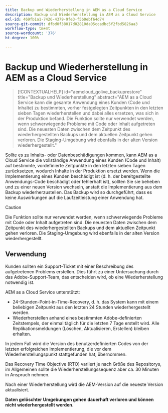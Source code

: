 ```yaml
---
title: Backup und Wiederherstellung in AEM as a Cloud Service
description: Backup und Wiederherstellung in AEM as a Cloud Service
exl-id: 469fb1a1-7426-4379-9fe3-f5b0ebf64d74
source-git-commit: dfbd0f38017d02810da05ccadbc5f2fbd5826aa3
workflow-type: tm+mt
source-wordcount: '376'
ht-degree: 100%

---
```


# Backup und Wiederherstellung in AEM as a Cloud Service


>[!CONTEXTUALHELP]
>id="aemcloud_golive_backuprestore"
>title="Backup und Wiederherstellung"
>abstract="AEM as a Cloud Service kann die gesamte Anwendung eines Kunden (Code und Inhalte) zu bestimmten, vorher festgelegten Zeitpunkten in den letzten sieben Tagen wiederherstellen und dabei alles ersetzen, was sich in der Produktion befand. Die Funktion sollte nur verwendet werden, wenn schwerwiegende Probleme mit Code oder Inhalt aufgetreten sind. Die neuesten Daten zwischen dem Zeitpunkt des wiederhergestellten Backups und dem aktuellen Zeitpunkt gehen verloren. Die Staging-Umgebung wird ebenfalls in der alten Version wiederhergestellt."

Sollte es zu Inhalts- oder Datenbeschädigungen kommen, kann AEM as a Cloud Service die vollständige Anwendung eines Kunden (Code und Inhalt) auf bestimmte, vordefinierte Zeitpunkte in den letzten sieben Tagen zurücksetzen, wodurch Inhalte in der Produktion ersetzt werden.
Wenn die Implementierung eines Kunden beschädigt ist (d. h. der bereitgestellte Anwendungs-Code beschädigt oder fehlerhaft ist), sollten Sie sie beheben und zu einer neuen Version wechseln, anstatt die Implementierung aus dem Backup wiederherzustellen. Das Backup wird so durchgeführt, dass es keine Auswirkungen auf die Laufzeitleistung einer Anwendung hat.

>[!CAUTION]
>
>Die Funktion sollte nur verwendet werden, wenn schwerwiegende Probleme mit Code oder Inhalt aufgetreten sind. Die neuesten Daten zwischen dem Zeitpunkt des wiederhergestellten Backups und dem aktuellen Zeitpunkt gehen verloren. Die Staging-Umgebung wird ebenfalls in der alten Version wiederhergestellt.

## Verwendung

Kunden sollten ein Support-Ticket mit einer Beschreibung des aufgetretenen Problems erstellen. Dies führt zu einer Untersuchung durch das Adobe-Support-Team, das entscheiden wird, ob eine Wiederherstellung notwendig ist.

AEM as a Cloud Service unterstützt:

* 24-Stunden-Point-in-Time-Recovery, d. h. das System kann mit einem beliebigen Zeitpunkt aus den letzten 24 Stunden wiederhergestellt werden.
* Wiederherstellen anhand eines bestimmten Adobe-definierten Zeitstempels, der einmal täglich für die letzten 7 Tage erstellt wird.  Alle Replikationsmeldungen (Löschen, Aktualisieren, Erstellen) bleiben erhalten.

In jedem Fall wird die Version des benutzerdefinierten Codes von der letzten erfolgreichen Implementierung, die vor dem Wiederherstellungspunkt stattgefunden hat, übernommen.

Das Recovery Time Objective (RTO) variiert je nach Größe des Repositorys, im Allgemeinen sollte die Wiederherstellungssequenz aber ca. 30 Minuten in Anspruch nehmen.

Nach einer Wiederherstellung wird die AEM-Version auf die neueste Version aktualisiert.

**Daten gelöschter Umgebungen gehen dauerhaft verloren und können nicht wiederhergestellt werden.**
